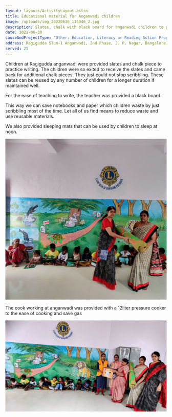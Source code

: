 ```yaml
---
layout: layouts/ActivityLayout.astro
title: Educational material for Anganwadi children
image: /uploads/img_20220630_115046_2.jpg
description: Slates, chalk with black board for anganwadi children to practice writing
date: 2022-06-30
causeAndProjectType: "Other: Education, Literacy or Reading Action Program"
address: Ragigudda Slum-1 Anganwadi, 2nd Phase, J. P. Nagar, Bangalore - 560078
served: 25
---
```

Children at Ragigudda anganwadi were provided slates and chalk piece to practice writing. The children were so exited to receive the slates and came back for additional chalk pieces. They just could not stop scribbling. These slates can be reused by any number of children for a longer duration if maintained well. 

For the ease of teaching to write, the teacher was provided a black board. 

This way we can save notebooks and paper which children waste by just scribbling most of the time. Let all of us find means to reduce waste and use reusable materials.

We also provided sleeping mats that can be used by children to sleep at noon.

![Sleeping mat](/uploads/img_20220630_115218_2.jpg "Sleeping mat")

The cook working at anganwadi was provided with a 12liter pressure cooker to the ease of cooking and save gas

![Pressure cooker](/uploads/img_20220630_115331_4.jpg "Pressure cooker")